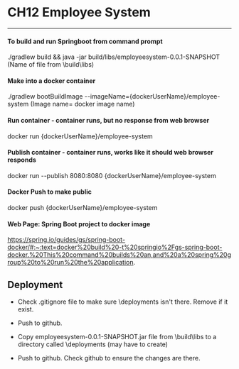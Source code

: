 # CH12 Employee System

------




#### To build and run Springboot from command prompt

./gradlew build && java -jar build/libs/employeesystem-0.0.1-SNAPSHOT (Name of file from \build\libs)

#### Make into a docker container

./gradlew bootBuildImage --imageName={dockerUserName}/employee-system (Image name= docker image name)

#### Run container - container runs, but no response from web browser

docker run {dockerUserName}/employee-system

#### Publish container - container runs, works like it should web browser responds

docker run --publish 8080:8080 {dockerUserName}/employee-system

#### Docker Push to make public

docker push {dockerUserName}/employee-system



#### Web Page: Spring Boot project to docker image

https://spring.io/guides/gs/spring-boot-docker/#:~:text=docker%20build%20-t%20springio%2Fgs-spring-boot-docker.%20This%20command%20builds%20an,and%20a%20spring%20group%20to%20run%20the%20application.




## Deployment

- Check .gitignore file to make sure \deployments isn't there. Remove if it exist.

- Push to github.

- Copy employeesystem-0.0.1-SNAPSHOT.jar file from \build\libs to a directory called \deployments (may have to create)

- Push to github.  Check github to ensure the changes are there.

  
